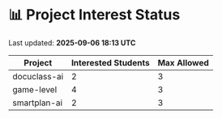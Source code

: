 # 📊 Project Interest Status

Last updated: **2025-09-06 18:13 UTC**

| Project | Interested Students | Max Allowed |
|---------|---------------------|-------------|
| docuclass-ai | 2 | 3 |
| game-level | 4 | 3 |
| smartplan-ai | 2 | 3 |
